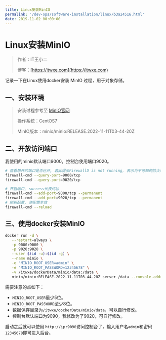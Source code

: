 ```yaml
---
title: Linux安装MinIO
permalink: '/dev-ops/software-installation/linux/b3a24516.html'
date: 2019-11-02 00:00:00
---
```


# Linux安装MinIO

> 作者：IT王小二
>
> 博客：[https://itwxe.com](https://itwxe.com)

记录一下在Linux使用docker安装 MinIO 过程，用于对象存储。

## 一、安装环境

> 安装过程参考至 [MinIO官网](https://docs.min.io/cn/minio-quickstart-guide.html)
>
> 操作系统：CentOS7
>
> MinIO版本：minio/minio:RELEASE.2022-11-11T03-44-20Z

## 二、开放访问端口

我使用的minio默认端口9000，控制台使用端口9020。

```bash
# 查看想开的端口是否已开, 若此提示FirewallD is not running, 表示为不可知的防火墙 需要查看状态并开启防火墙, 如果是云服务器还需要去控制台配置安全组访问
firewall-cmd --query-port=9000/tcp
firewall-cmd --query-port=9020/tcp

# 开启端口, success代表成功
firewall-cmd --add-port=9000/tcp --permanent
firewall-cmd --add-port=9020/tcp --permanent
# 刷新配置, 使配置生效
firewall-cmd --reload
```

## 三、使用docker安装MinIO

```bash
docker run -d \
   --restart=always \
   -p 9000:9000 \
   -p 9020:9020 \
   --user $(id -u):$(id -g) \
   --name minio \
   -e "MINIO_ROOT_USER=admin" \
   -e "MINIO_ROOT_PASSWORD=12345678" \
   -v /itwxe/dockerData/minio/data:/data \
   minio/minio:RELEASE.2022-11-11T03-44-20Z server /data --console-address ":9020" -address ":9000"
```

需要注意的点如下：

- `MINIO_ROOT_USER`最少5位。
- `MINIO_ROOT_PASSWORD`至少8位。
- 数据保存目录为`/itwxe/dockerData/minio/data`，可以自行修改。
- 控制台默认端口为9090，我修改为了9020，可自行修改。

启动之后就可以使用 `http://ip:9090`访问控制台了，输入用户名`admin`和密码`12345678`即可进入后台。

